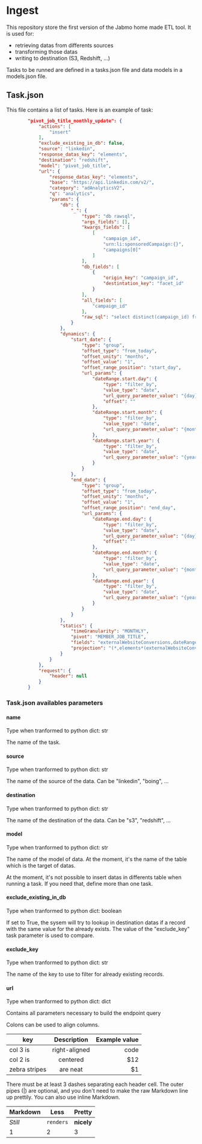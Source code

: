 # Ingest
This repository store the first version of the Jabmo home made ETL tool.
It is used for:
- retrieving datas from differents sources
- transforming those datas
- writing to destination (S3, Redshift, ...)

Tasks to be runned are defined in a tasks.json file and data models in a models.json file.

## Task.json
This file contains a list of tasks. Here is an example of task:

```json
        "pivot_job_title_monthly_update": {
            "actions": [
                "insert"
            ],
            "exclude_existing_in_db": false,
            "source": "linkedin",
            "response_datas_key": "elements",
            "destination": "redshift",
            "model": "pivot_job_title",
            "url": {
                "response_datas_key": "elements",
                "base": "https://api.linkedin.com/v2/",
                "category": "adAnalyticsV2",
                "q": "analytics",
                "params": {
                    "db": {
                        "_": {
                            "type": "db rawsql",
                            "args_fields": [],
                            "kwargs_fields": [
                                [
                                    "campaign_id",
                                    "urn:li:sponsoredCampaign:{}",
                                    "campaigns[0]"
                                ]
                            ],
                            "db_fields": [
                                {
                                    "origin_key": "campaign_id",
                                    "destintation_key": "facet_id"
                                }
                            ],
                            "all_fields": [
                                "campaign_id"
                            ],
                            "raw_sql": "select distinct(campaign_id) from {schema}.account_pivot_campaign where start_date between (select date_trunc('month', getdate() - interval '1 month')) and (select last_day(getdate() - interval '1 month'))"
                        }
                    },
                    "dynamics": {
                        "start_date": {
                            "type": "group",
                            "offset_type": "from_today",
                            "offset_unity": "months",
                            "offset_value": "1",
                            "offset_range_position": "start_day",
                            "url_params": {
                                "dateRange.start.day": {
                                    "type": "filter_by",
                                    "value_type": "date",
                                    "url_query_parameter_value": "{day}",
                                    "offset": ""
                                },
                                "dateRange.start.month": {
                                    "type": "filter_by",
                                    "value_type": "date",
                                    "url_query_parameter_value": "{month}"
                                },
                                "dateRange.start.year": {
                                    "type": "filter_by",
                                    "value_type": "date",
                                    "url_query_parameter_value": "{year}"
                                }
                            }
                        },
                        "end_date": {
                            "type": "group",
                            "offset_type": "from_today",
                            "offset_unity": "months",
                            "offset_value": "1",
                            "offset_range_position": "end_day",
                            "url_params": {
                                "dateRange.end.day": {
                                    "type": "filter_by",
                                    "value_type": "date",
                                    "url_query_parameter_value": "{day}",
                                    "offset": ""
                                },
                                "dateRange.end.month": {
                                    "type": "filter_by",
                                    "value_type": "date",
                                    "url_query_parameter_value": "{month}"
                                },
                                "dateRange.end.year": {
                                    "type": "filter_by",
                                    "value_type": "date",
                                    "url_query_parameter_value": "{year}"
                                }
                            }
                        }
                    },
                    "statics": {
                        "timeGranularity": "MONTHLY",
                        "pivot": "MEMBER_JOB_TITLE",
                        "fields": "externalWebsiteConversions,dateRange,impressions,costInUsd,clicks,shares,costInLocalCurrency,pivot,pivotValue",
                        "projection": "(*,elements*(externalWebsiteConversions,dateRange(*),impressions,costInUsd,clicks,shares,costInLocalCurrency,pivot,pivotValue~))"
                    }
                }
            },
            "request": {
                "header": null
            }
        }
```

### Task.json availables parameters

#### **name**
Type when tranformed to python dict: str

The name of the task.

#### **source**
Type when tranformed to python dict: str

The name of the source of the data. Can be "linkedin", "boing", ...

#### **destination**
Type when tranformed to python dict: str

The name of the destination of the data. Can be "s3", "redshift", ...

#### **model**
Type when tranformed to python dict: str

The name of the model of data. At the moment, it's the name of the table which is the target of datas.

At the moment, it's not possible to insert datas in differents table when running a task. If you need that, define more than one task.

#### **exclude_existing_in_db**
Type when tranformed to python dict: boolean

If set to True, the sysem will try to lookup in destination datas if a record with the same value for the already exists. The value of the "exclude_key" task parameter is used to compare.

#### **exclude_key**
Type when tranformed to python dict: str

The name of the key to use to filter for already existing records.

#### **url**
Type when tranformed to python dict: dict

Contains all parameters necessary to build the endpoint query




Colons can be used to align columns.

| key        | Description           | Example value  |
| ------------- |:-------------:| -----:|
| col 3 is      | right-aligned | code |
| col 2 is      | centered      |   $12 |
| zebra stripes | are neat      |    $1 |

There must be at least 3 dashes separating each header cell.
The outer pipes (|) are optional, and you don't need to make the 
raw Markdown line up prettily. You can also use inline Markdown.

Markdown | Less | Pretty
--- | --- | ---
*Still* | `renders` | **nicely**
1 | 2 | 3
